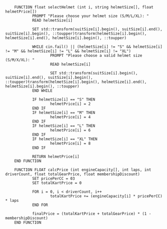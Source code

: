         FUNCTION float selectHelmet (int i, string helmetSize[], float helmetPrice[])
                PROMPT "Please choose your helmet size (S/M/L/XL): "
                READ helmetSize[i]

                SET std::transform(suitSize[i].begin(), suitSize[i].end(), suitSize[i].begin(), ::toupper)transform(helmetSize[i].begin(), helmetSize[i].end(), helmetSize[i].begin(), ::toupper)

                WHILE cin.fail() || (helmetSize[i] != "S" && helmetSize[i] != "M" && helmetSize[i] != "L" && helmetSize[i] != "XL")
                        PROMPT "Please choose a valid helmet size (S/M/X/XL): "
                        READ helmetSize[i]

                        SET std::transform(suitSize[i].begin(), suitSize[i].end(), suitSize[i].begin(), ::toupper)transform(helmetSize[i].begin(), helmetSize[i].end(), helmetSize[i].begin(), ::toupper)
                END WHILE

                IF helmetSize[i] == "S" THEN
                        helmetPrice[i] = 2
                END IF
                IF helmetSize[i] == "M" THEN
                        helmetPrice[i] = 4
                END IF
                IF helmetSize[i] == "L" THEN
                        helmetPrice[i] = 6
                END IF
                IF helmetSize[i] == "XL" THEN
                        helmetPrice[i] = 8
                END IF

                RETURN helmetPrice[i]
        END FUNCTION
        
        FUNCTION FLOAT calcPrice (int engineCapacity[], int laps, int driverCount, float totalGearPrice, float membershipDiscount)
                SET pricePerCC = 03
                SET totalKartPrice = 0

                FOR i = 0, i < driverCount, i++
                        totalKartPrice += (engineCapacity[i] * pricePerCC) * laps
                END FOR
                
                finalPrice = (totalKartPrice + totalGearPrice) * (1 - membershipDiscount)
        END FUNCTION
